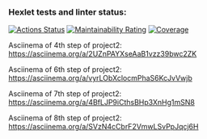 ### Hexlet tests and linter status:
[![Actions Status](https://github.com/maltoleb/python-project-50/actions/workflows/hexlet-check.yml/badge.svg)](https://github.com/maltoleb/python-project-50/actions)
[![Maintainability Rating](https://sonarcloud.io/api/project_badges/measure?project=maltoleb_python-project-50&metric=sqale_rating)](https://sonarcloud.io/summary/new_code?id=maltoleb_python-project-50)
[![Coverage](https://sonarcloud.io/api/project_badges/measure?project=maltoleb_python-project-50&metric=coverage)](https://sonarcloud.io/summary/new_code?id=maltoleb_python-project-50)


Asciinema of 4th step of project2:
https://asciinema.org/a/2UZnPAYXseAaB1vzz39bwc2ZK


Asciinema of 6th step of project2:
https://asciinema.org/a/vyrLObXclocmPhaS6KcJvVwjb


Asciinema of 7th step of project2:
https://asciinema.org/a/4BfLJP9iCthsBHp3XnHg1mSN8


Asciinema of 8th step of project2:
https://asciinema.org/a/SVzN4cCbrF2VmwLSvPpJqcj6H